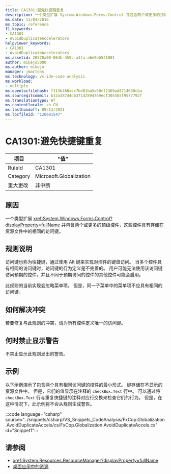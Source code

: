 ```yaml
---
title: CA1301:避免快捷键重复
description: 一个类型扩展 System.Windows.Forms.Control 并包含两个或更多的顶级控件，这些控件具有存储在资源文件中的相同的访问键。
ms.date: 11/04/2016
ms.topic: reference
f1_keywords:
- CA1301
- AvoidDuplicateAccelerators
helpviewer_keywords:
- CA1301
- AvoidDuplicateAccelerators
ms.assetid: 20570a00-864b-459c-a1fa-a6e9db5f1001
author: mikejo5000
ms.author: mikejo
manager: jmartens
ms.technology: vs-ide-code-analysis
ms.workload:
- multiple
ms.openlocfilehash: f113b466aec7bd81ba5a50cf2369ad8714630cba
ms.sourcegitcommit: b12a38744db371d2894769ecf305585f9577792f
ms.translationtype: HT
ms.contentlocale: zh-CN
ms.lasthandoff: 09/13/2021
ms.locfileid: "126601547"
---
```

# <a name="ca1301-avoid-duplicate-accelerators"></a>CA1301:避免快捷键重复

|项目|“值”|
|-|-|
|RuleId|CA1301|
|Category|Microsoft.Globalization|
|重大更改|非中断|

## <a name="cause"></a>原因
一个类型扩展 <xref:System.Windows.Forms.Control?displayProperty=fullName> 并包含两个或更多的顶级控件，这些控件具有存储在资源文件中的相同的访问键。

## <a name="rule-description"></a>规则说明

访问键也称为快捷键，通过使用 Alt 键来实现对控件的键盘访问。 当多个控件具有相同的访问键时，访问键的行为定义是不完善的。 用户可能无法使用该访问键访问预期的控件，并且不同于预期访问的控件的其他控件可能会启用。

此规则的当前实现会忽略菜单项。 但是，同一子菜单中的菜单项不应具有相同的访问键。

## <a name="how-to-fix-violations"></a>如何解决冲突
若要修复与此规则的冲突，请为所有控件定义唯一的访问键。

## <a name="when-to-suppress-warnings"></a>何时禁止显示警告
不禁止显示此规则发出的警告。

## <a name="example"></a>示例
以下示例演示了包含两个具有相同访问键的控件的最小形式。 键存储在不显示的资源文件中。 但是，它们的值显示在注释的 `checkBox.Text` 行中。 可以通过将 `checkBox.Text` 行与重复快捷键的注释对应行交换来检查它们的行为。 但是，在这种情况下，此示例将不会从规则生成警告。

:::code language="csharp" source="../snippets/csharp/VS_Snippets_CodeAnalysis/FxCop.Globalization.AvoidDuplicateAccels/cs/FxCop.Globalization.AvoidDuplicateAccels.cs" id="Snippet1":::

## <a name="see-also"></a>请参阅

- <xref:System.Resources.ResourceManager?displayProperty=fullName>
- [桌面应用中的资源](/dotnet/framework/resources/index)
